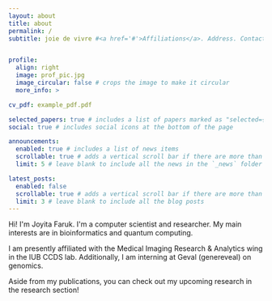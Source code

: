 ```yaml
---
layout: about
title: about
permalink: /
subtitle: joie de vivre #<a href='#'>Affiliations</a>. Address. Contacts. Motto. Etc.


profile:
  align: right
  image: prof_pic.jpg
  image_circular: false # crops the image to make it circular
  more_info: >

cv_pdf: example_pdf.pdf

selected_papers: true # includes a list of papers marked as "selected={true}"
social: true # includes social icons at the bottom of the page

announcements:
  enabled: true # includes a list of news items
  scrollable: true # adds a vertical scroll bar if there are more than 3 news items
  limit: 5 # leave blank to include all the news in the `_news` folder

latest_posts:
  enabled: false
  scrollable: true # adds a vertical scroll bar if there are more than 3 new posts items
  limit: 3 # leave blank to include all the blog posts
---
```


Hi! I'm Joyita Faruk. I'm a computer scientist and researcher. My main interests are in bioinformatics and quantum computing. 

I am presently affiliated with the Medical Imaging Research & Analytics wing in the IUB CCDS lab. Additionally, I am interning at Geval (genereveal) on genomics.

Aside from my publications, you can check out my upcoming research in the research section!

